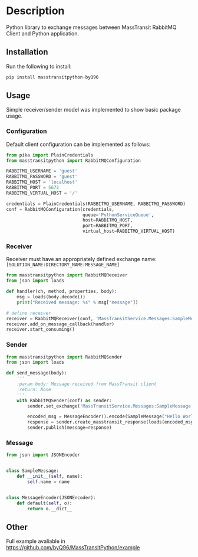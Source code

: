 # Description
Python library to exchange messages between MassTransit RabbitMQ Client and Python application.

## Installation
Run the following to install:
```python
pip install masstransitpython-byQ96
```

## Usage
Simple receiver/sender model was implemented to show basic package usage.

### Configuration
Default client configuration can be implemented as follows:
```python
from pika import PlainCredentials
from masstransitpython import RabbitMQConfiguration

RABBITMQ_USERNAME = 'guest'
RABBITMQ_PASSWORD = 'guest'
RABBITMQ_HOST = 'localhost'
RABBITMQ_PORT = 5672
RABBITMQ_VIRTUAL_HOST = '/'

credentials = PlainCredentials(RABBITMQ_USERNAME, RABBITMQ_PASSWORD)
conf = RabbitMQConfiguration(credentials, 
                             queue='PythonServiceQueue', 
                             host=RABBITMQ_HOST, 
                             port=RABBITMQ_PORT,
                             virtual_host=RABBITMQ_VIRTUAL_HOST)
```

### Receiver
Receiver must have an appropriately defined exchange name: `[SOLUTION_NAME:DIRECTORY_NAME:MESSAGE_NAME]`
```python
from masstransitpython import RabbitMQReceiver
from json import loads

def handler(ch, method, properties, body):
    msg = loads(body.decode())
    print("Received message: %s" % msg["message"])

# define receiver
receiver = RabbitMQReceiver(conf, 'MassTransitService.Messages:SampleMessage')
receiver.add_on_message_callback(handler)
receiver.start_consuming()
```

### Sender
```python
from masstransitpython import RabbitMQSender
from json import loads

def send_message(body):
    '''
    :param body: Message received from MassTransit client
    :return: None
    '''
    with RabbitMQSender(conf) as sender:
        sender.set_exchange('MassTransitService.Messages:SampleMessage')

        encoded_msg = MessageEncoder().encode(SampleMessage("Hello World!"))
        response = sender.create_masstransit_response(loads(encoded_msg), body)
        sender.publish(message=response)
```

### Message
```python
from json import JSONEncoder


class SampleMessage:
    def __init__(self, name):
        self.name = name


class MessageEncoder(JSONEncoder):
    def default(self, o):
        return o.__dict__
```

## Other
Full example avaliable in https://github.com/byQ96/MassTransitPython/example